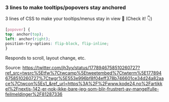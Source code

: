 ### 3 lines to make tooltips/popovers stay anchored

3 lines of CSS to make your tooltips/menus stay in view 🤯
(Check it! 👇)

```css
[popover] {
top: anchor(top);
left: anchor(right);
position-try-options: flip-block, flip-inline;
}

```

Responds to scroll, layout change, etc.


Source: https://twitter.com/jh3yy/status/1778946758510260727?ref_src=twsrc%5Etfw%7Ctwcamp%5Etweetembed%7Ctwterm%5E1778946758510260727%7Ctwgr%5E553e996bf8f04eff378b746601ce34d24a82aace%7Ctwcon%5Es1_&ref_url=https%3A%2F%2Fwww.kode24.no%2Fartikkel%2Fnextjs-142-er-nok-ikke-bare-jeg-som-blir-frustrert-av-mangelfulle-feilmeldinger%2F81287336